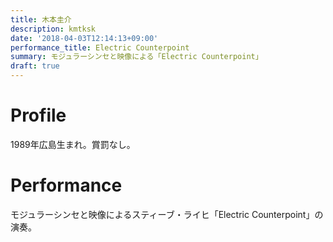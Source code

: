 ```yaml
---
title: 木本圭介
description: kmtksk
date: '2018-04-03T12:14:13+09:00'
performance_title: Electric Counterpoint
summary: モジュラーシンセと映像による「Electric Counterpoint」
draft: true
---
```

# Profile

1989年広島生まれ。賞罰なし。

# Performance

モジュラーシンセと映像によるスティーブ・ライヒ「Electric Counterpoint」の演奏。
